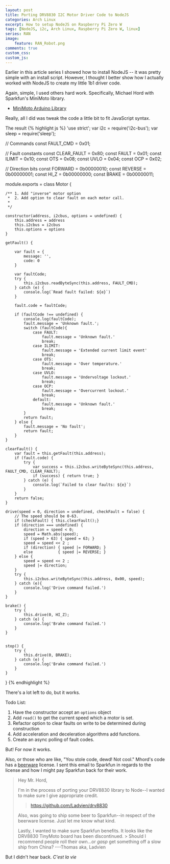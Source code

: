 ```yaml
---
layout: post
title: Porting DRV8830 I2C Motor Driver Code to NodeJS
categories: Arch Linux
excerpt: How to setup NodeJS on Raspberry Pi Zero W
tags: [NodeJS, i2c, Arch Linux, Raspberry Pi Zero W, linux]
series: RAN
image: 
    feature: RAN_Robot.png
comments: true
custom_css:
custom_js: 
---
```


Earlier in this article series I showed how to install NodeJS -- it was pretty simple with an install script.  However, I thought I better show how I actually worked with NodeJS to create my little 1b1 driver code.

Again, simple, I used others hard work.  Specifically, Michael Hord with Sparkfun's MiniMoto library.

* [MiniMoto Arduino Library](https://github.com/sparkfun/SparkFun_MiniMoto_Arduino_Library/tree/V_1.1.0)

Really, all I did was tweak the code a little bit to fit JavaScript syntax.

The result
{% highlight js %}
'use strict';
var i2c = require('i2c-bus');
var sleep = require('sleep');

// Commands
const FAULT_CMD         = 0x01;

// Fault constants
const CLEAR_FAULT       = 0x80;
const FAULT             = 0x01;
const ILIMIT            = 0x10;
const OTS               = 0x08;
const UVLO              = 0x04;
const OCP               = 0x02;

// Direction bits
const FORWARD           = 0b00000010;
const REVERSE           = 0b00000001;
const HI_Z              = 0b00000000;
const BRAKE             = 0b00000011;

module.exports = class Motor {

    /** 1. Add "inverse" motor option
     *  2. Add option to clear fault on each motor call.
     *  
     */

    constructor(address, i2cbus, options = undefined) {        
        this.address = address
        this.i2cbus = i2cbus
        this.options = options
    }

    getFault() {

        var fault = {
            message: '',
            code: 0
        }
    
        var faultCode;
        try {
            this.i2cbus.readByteSync(this.address, FAULT_CMD);
        } catch (e) {
            console.log(`Read fault failed: ${e}`)
        }
        
        fault.code = faultCode;
    
        if (faultCode !== undefined) {
            console.log(faultCode);
            fault.message = 'Unknown fault.';
            switch (faultCode){
                case FAULT:
                    fault.message = 'Unknown fault.'
                    break;
                case ILIMIT:
                    fault.message = 'Extended current limit event'
                    break;
                case OTS:
                    fault.message = 'Over temperature.'
                    break;
                case UVLO:
                    fault.message = 'Undervoltage lockout.'
                    break;
                case OCP:
                    fault.message = 'Overcurrent lockout.'
                    break;
                default:
                    fault.message = 'Unknown fault.'
                    break;
            }
            return fault;
        } else {
            fault.message = 'No fault';
            return fault;
        }
    }
    
    clearFault() {
        var fault = this.getFault(this.address);
        if (fault.code) {
            try {
                var success = this.i2cbus.writeByteSync(this.address, FAULT_CMD, CLEAR_FAULT);
                if (success) { return true; }
            } catch (e) {
                console.log(`Failed to clear faults: ${e}`)
            }
        }
        return false;
    }
    
    drive(speed = 0, direction = undefined, checkFault = false) {
        // The speed should be 0-63.
        if (checkFault) { this.clearFault();}
        if (direction === undefined) {        
            direction = speed < 0;
            speed = Math.abs(speed);
            if (speed > 63) { speed = 63; }
            speed = speed << 2 ;
            if (direction) { speed |= FORWARD; }
            else           { speed |= REVERSE; }
        } else {
            speed = speed << 2 ;
            speed |= direction;
        }
        try {
            this.i2cbus.writeByteSync(this.address, 0x00, speed);
        } catch (e){
            console.log('Drive command failed.')
        }
    }
    
    brake() {
        try {
            this.drive(0, HI_Z);
        } catch (e) {
            console.log('Brake command failed.')
        }
    }
    
    
    stop() {
        try {
            this.drive(0, BRAKE);
        } catch (e) {
            console.log('Brake command failed.')
        }
    }
}
{% endhighlight %}

There's a lot left to do, but it works.

Todo List:
1. Have the constructor accept an `options` object
2. Add `read()` to get the current speed which a motor is set.
3. Refactor option to clear faults on write to be determined during construction
4. Add acceleration and deceleration algorithms add functions.
5. Create an async polling of fault codes.

But! For now it works.

Also, or those who are like, "You stole code, dewd! Not cool."  Mhord's code has a [beerware](https://en.wikipedia.org/wiki/Beerware) license.  I sent this email to Sparkfun in regards to the license and how I might pay Sparkfun back for their work.


>Hey Mr. Hord,
>
>I'm in the process of porting your DRV8830 library to Node--I wanted to make sure I give appropriate credit. 
>
>>https://github.com/Ladvien/drv8830 
>
>Also, was going to ship some beer to Sparkfun--in respect of the beerware license.  Just let me know what kind.
>
>Lastly, I wanted to make sure Sparkfun benefits.  It looks like the DRV8830 TinyMoto board has been discontinued. > Should I recommend people roll their own...or _gasp_ get something off a slow ship from China?
>---Thomas
>aka, Ladvien

But I didn't hear back.  _C'est la vie_
